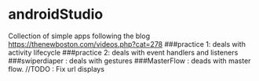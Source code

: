 # androidStudio

Collection of simple apps following the blog https://thenewboston.com/videos.php?cat=278
###practice 1: deals with activity lifecycle
###practice 2: deals with event handlers and listeners
###swiperdiaper : deals with gestures
###MasterFlow : deads with master flow. //TODO : Fix url displays
